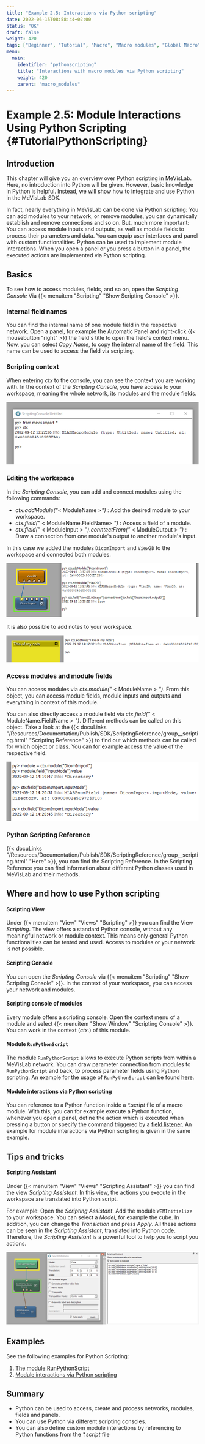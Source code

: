 ```yaml
---
title: "Example 2.5: Interactions via Python scripting"
date: 2022-06-15T08:58:44+02:00
status: "OK"
draft: false
weight: 420
tags: ["Beginner", "Tutorial", "Macro", "Macro modules", "Global Macro", "Python", "Scripting"]
menu: 
  main:
    identifier: "pythonscripting"
    title: "Interactions with macro modules via Python scripting"
    weight: 420
    parent: "macro_modules"
---
```

# Example 2.5: Module Interactions Using Python Scripting {#TutorialPythonScripting}
## Introduction

This chapter will give you an overview over Python scripting in MeVisLab. Here, no introduction into Python will be given. However, basic knowledge in Python is helpful. Instead, we will show how to integrate and use Python in the MeVisLab SDK. 

In fact, nearly everything in MeVisLab can be done via Python scripting: You can add modules to your network, or remove modules, you can dynamically establish and remove connections and so on. But, much more important: You can access module inputs and outputs, as well as module fields to process their parameters and data. You can equip user interfaces and panel with custom functionalities. Python can be used to implement module interactions. When you open a panel or you press a button in a panel, the executed actions are implemented via Python scripting.

## Basics

To see how to access modules, fields, and so on, open the *Scripting Console* Via {{< menuitem "Scripting" "Show Scripting Console" >}}.
### Internal field names

You can find the internal name of one module field in the respective network. Open a panel, for example the Automatic Panel and right-click {{< mousebutton "right" >}} the field's title to open the field's context menu. Now, you can select *Copy Name*, to copy the internal name of the field. This name can be used to access the field via scripting.

### Scripting context

When entering *ctx* to the console, you can see the context you are working with. In the context of the *Scripting Console*, you have access to your workspace, meaning the whole network, its modules and the module fields.

![Scripting context](/images/tutorials/basicmechanics/Scripting_02.png "Scripting context")

### Editing the workspace

In the *Scripting Console*, you can add and connect modules using the following commands:

* *ctx.addModule("*< ModuleName >*")* : Add the desired module to your workspace.
* *ctx.field("* < ModuleName.FieldName> *")* : Access a field of a module.
* *ctx.field("* < ModuleInput > *").conntectFrom("* < ModuleOutput > *")* : Draw a connection from one module's output to another module's input.

In this case we added the modules `DicomImport` and `View2D` to the workspace and connected both modules.

![Add and connect modules via scripting](/images/tutorials/basicmechanics/Scripting_03.png "Add and connect modules via scripting")

It is also possible to add notes to your workspace.

![Add a note to the workspace](/images/tutorials/basicmechanics/Scripting_04.png "Add a note to your workspace")

### Access modules and module fields

You can access modules via *ctx.module("* < ModuleName > *")*. From this object, you can access module fields, module inputs and outputs and everything in context of this module. 

You can also directly access a module field via *ctx.field("* < ModuleName.FieldName > *")*. Different methods can be called on this object. Take a look at the {{< docuLinks "/Resources/Documentation/Publish/SDK/ScriptingReference/group__scripting.html" "Scripting Reference" >}} to find out which methods can be called for which object or class. You can for example access the value of the respective field.

[//]: <> (MVL-653)

![Access modules and module fields](/images/tutorials/basicmechanics/Scripting_05.png "Access modules and module fields")

### Python Scripting Reference

{{< docuLinks "/Resources/Documentation/Publish/SDK/ScriptingReference/group__scripting.html" "Here" >}}, you can find the Scripting Reference. In the Scripting Reference you can find information about different Python classes used in MeVisLab and their methods.

[//]: <> (MVL-653)

## Where and how to use Python scripting
#### Scripting View

Under {{< menuitem "View" "Views" "Scripting" >}} you can find the View *Scripting*. The view offers a standard Python console, without any meaningful network or module context. This means only general Python functionalities can be tested and used. Access to modules or your network is not possible.

#### Scripting Console

You can open the *Scripting Console* via {{< menuitem "Scripting" "Show Scripting Console" >}}. In the context of your workspace, you can access your network and modules.

#### Scripting console of modules

Every module offers a scripting console. Open the context menu of a module and select {{< menuitem "Show Window" "Scripting Console" >}}. You can work in the context (*ctx.*) of this module. 

#### Module `RunPythonScript`

The module `RunPythonScript` allows to execute Python scripts from within a MeVisLab network. You can draw parameter connection from modules to `RunPythonScript` and back, to process parameter fields using Python scripting. An example for the usage of `RunPythonScript` can be found [here](../scriptingexample1/).

#### Module interactions via Python scripting

You can reference to a Python function inside a *\*.script* file of a macro module. With this, you can for example execute a Python function, whenever you open a panel, define the action which is executed when pressing a button or specify the command triggered by a [field listener](tutorials/basicmechanisms/macromodules/scriptingexample2). An example for module interactions via Python scripting is given in the same example.

## Tips and tricks
#### Scripting Assistant

Under {{< menuitem "View" "Views" "Scripting Assistant" >}} you can find the view *Scripting Assistant*. In this view, the actions you execute in the workspace are translated into Python script.

For example: Open the *Scripting Assistant*. Add the module `WEMInitialize` to your workspace. You can select a *Model*, for example the cube. In addition, you can change the *Translation* and press *Apply*. All these actions can be seen in the *Scripting Assistant*, translated into Python code. Therefore, the *Scripting Assistant* is a powerful tool to help you to script you actions.

![Scripting Assistant](/images/tutorials/basicmechanics/Scripting_01.png "Scripting Assistant")

## Examples
See the following examples for Python Scripting:
1. [The module RunPythonScript](./tutorials/basicmechanisms/macromodules/scriptingexample1/)
2. [Module interactions via Python scripting](./tutorials/basicmechanisms/macromodules/scriptingexample2/)

## Summary

* Python can be used to access, create and process networks, modules, fields and panels.
* You can use Python via different scripting consoles.
* You can also define custom module interactions by referencing to Python functions from the *\*.script* file